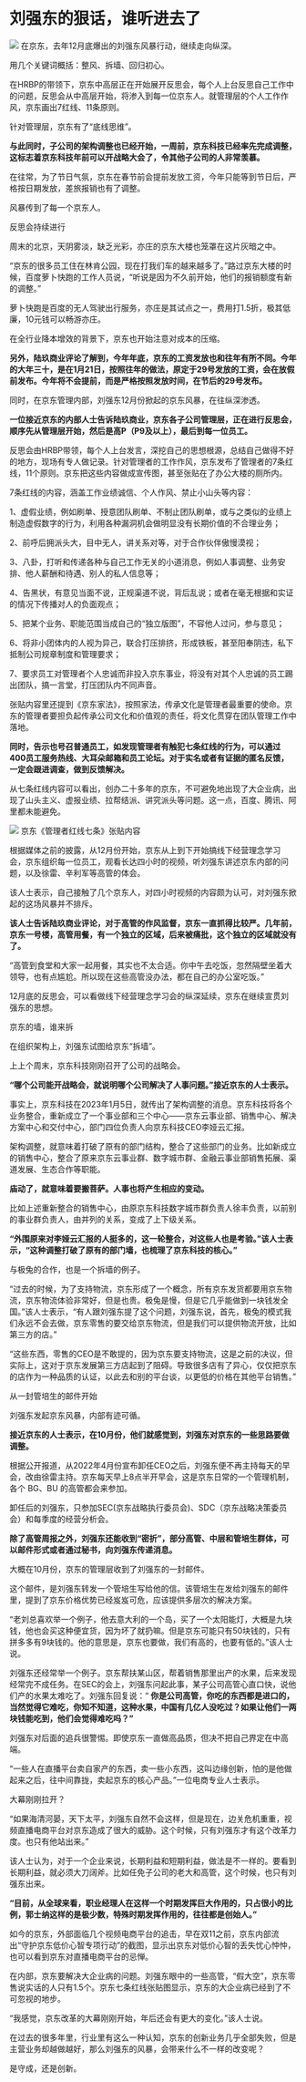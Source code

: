 # 刘强东的狠话，谁听进去了

![](https://inews.gtimg.com/news_bt/O0T_AFx6BA8lxSDlhOljvacgOpq63wc_Pc-k4g4bIa7LcAA/1000)
‍‍‍‍‍‍‍‍‍‍‍‍‍‍‍‍‍‍‍在京东，去年12月底爆出的刘强东风暴行动，继续走向纵深。

用几个关键词概括：整风、拆墙、回归初心。

在HRBP的带领下，京东中高层正在开始展开反思会，每个人上台反思自己工作中的问题，反思会从中高层开始，将渗入到每一位京东人。就管理层的个人工作作风，京东画出7红线、11条原则。

针对管理层，京东有了“底线思维”。

**与此同时，子公司的架构调整也已经开始，一周前，京东科技已经率先完成调整，这标志着京东科技年前可以开战略大会了，令其他子公司的人非常羡慕。**

在往常，为了节日气氛，京东在春节前会提前发放工资，今年只能等到节日后，严格按日期发放，差旅报销也有了调整。

风暴传到了每一个京东人。

反思会持续进行

周末的北京，天阴雾淡，缺乏光彩，亦庄的京东大楼也笼罩在这片灰暗之中。

“京东的很多员工住在林肯公园，现在打我们车的越来越多了。”路过京东大楼的时候，百度萝卜快跑的工作人员说，“听说是因为不久前开始，他们的报销额度有新的调整。”

萝卜快跑是百度的无人驾驶出行服务，亦庄是其试点之一，费用打1.5折，极其低廉，10元钱可以畅游亦庄。

在全行业降本增效的背景下，京东也开始注意对成本的压缩。

**另外，陆玖商业评论了解到，今年年底，京东的工资发放也和往年有所不同。今年的大年三十，是在1月21日，按照往年的做法，原定于29号发放的工资，会在放假前发布。今年将不会提前，而是严格按照发放时间，在节后的29号发布。**

同时，在京东管理内部，刘强东12月份掀起的京东风暴，在往纵深渗透。

**一位接近京东的内部人士告诉陆玖商业，京东各子公司管理层，正在进行反思会，顺序先从管理层开始，然后是高P（P9及以上），最后到每一位员工。**

反思会由HRBP带领，每个人上台发言，深挖自己的思想根源，总结自己做得不好的地方，现场有专人做记录。针对管理者的工作作风，京东发布了管理者的7条红线，11个原则。京东把这些内容做成宣传图，甚至张贴在了办公大楼的厕所内。

7条红线的内容，涵盖工作业绩诚信、个人作风、禁止小山头等内容：

1、虚假业绩，例如刷单、授意团队刷单、不制止团队刷单，或与之类似的业绩上制造虚假数字的行为，利用各种漏洞机会做明显没有长期价值的不合理业务；

2、前呼后拥派头大，目中无人，讲关系对等，对于合作伙伴傲慢漠视；

3、八卦，打听和传递各种与自己工作无关的小道消息，例如人事调整、业务安排、他人薪酬和待遇、别人的私人信息等；

4、告黑状，有意见当面不说，正规渠道不说，背后乱说；或者在毫无根据和实证的情况下传播对人的负面观点；

5、把某个业务、职能范围当成自己的“独立版图”，不容他人过问，参与意见；

6、将非小团体内的人视为异己，联合打压排挤，形成铁板，甚至阳奉阴违，私下抵制公司规章制度和管理要求；

7、要求员工对管理者个人忠诚而非投入京东事业，将没有对其个人忠诚的员工踢出团队，搞一言堂，打压团队内不同声音。

张贴内容里还提到《京东家法》，按照家法，传承文化是管理者最重要的使命。京东的管理者要担负起传承公司文化和价值观的责任，将文化贯穿在团队管理工作中落地。

**同时，告示也号召普通员工，如发现管理者有触犯七条红线的行为，可以通过400员工服务热线、大耳朵邮箱和员工论坛。对于实名或者有证据的匿名反馈，一定会跟进调查，做到反馈解决。**

从七条红线内容可以看出，创办二十多年的京东，不可避免地出现了大企业病，出现了山头主义、虚报业绩、拉帮结派、讲究派头等问题。这一点，百度、腾讯、阿里都未能避免。

![](https://inews.gtimg.com/news_bt/O0rD7a9VPvC0_oy7PtG6aE1ujC2dZetw8-8-mRPOZQ0pYAA/1000)
京东《管理者红线七条》张贴内容

根据媒体之前的披露，从12月份开始，京东从上到下开始搞线下经营理念学习会，京东组织每一位员工，观看长达四小时的视频，听刘强东讲述京东内部的问题，以及徐雷、辛利军等高管的体会。

该人士表示，自己接触了几个京东人，对四小时视频的内容颇为认可，对刘强东掀起的这场风暴并不排斥。

**该人士告诉陆玖商业评论，对于高管的作风监督，京东一直抓得比较严。几年前，京东一号楼，高管用餐，有一个独立的区域，后来被痛批，这个独立的区域就没有了。**

“高管到食堂和大家一起用餐，其实也不太合适。你中午去吃饭，忽然隔壁坐着大领导，也有点尴尬。所以现在这些高管没办法，都在自己的办公室吃饭。”

12月底的反思会，可以看做线下经营理念学习会的纵深延续，京东在继续宣贯刘强东的思想。

京东的墙，谁来拆

在组织架构上，刘强东试图给京东“拆墙”。

上上个周末，京东科技刚刚召开了公司的战略会。

**“哪个公司能开战略会，就说明哪个公司解决了人事问题。”接近京东的人士表示。**

事实上，京东科技在2023年1月5日，就传出了架构调整的消息。京东科技将各个业务整合，重新成立了一个事业部和三个中心——京东云事业部、销售中心、解决方案中心和交付中心，部门四位负责人向京东科技CEO李娅云汇报。

架构调整，就意味着打破了原有的部门结构，整合了这些部门的业务。比如新成立的销售中心，整合了原来京东云事业群、数字城市群、金融云事业部销售拓展、渠道发展、生态合作等职能。

**庙动了，就意味着要搬菩萨。人事也将产生相应的变动。**

比如上述重新整合的销售中心，由原京东科技数字城市群负责人徐丰负责，以前别的事业群负责人，由并列的关系，变成了上下级关系。

**“外围原来对李娅云汇报的人挺多的，这一轮整合，对这些人也是考验。”该人士表示，“这种调整打破了原有的部门墙，也梳理了京东科技的核心。”**

与极兔的合作，也是一个拆墙的例子。

“过去的时候，为了支持物流，京东形成了一个概念，所有京东发货都要用京东物流，京东物流体验非常好，但是也贵。极兔是慢，但是它几乎能做到一块钱发全国。”该人士表示，“有人跟刘强东提了这个问题，刘强东说，首先，极兔的模式我们永远不会去做，京东零售的要交给京东物流，但是我们可以提供物流开放，比如第三方的店。”

“这些东西，零售的CEO是不敢提的，因为京东要支持物流，这是之前的决议，但实际上，这对于京东发展第三方店起到了阻碍。导致很多店有了异心，仅仅把京东的店作为一种品质的认证，以此去和别的平台谈，以更低的价格在其他平台销售。”

从一封管培生的邮件开始

刘强东发起京东风暴，内部有迹可循。

**接近京东的人士表示，在10月份，他们就感觉到，刘强东对京东的一些思路要做调整。**

根据公开报道，从2022年4月份宣布卸任CEO之后，刘强东便不再主持每天的早会，改由徐雷主持。京东每天早上8点半开早会，这是京东日常的一个管理机制，各个
BG、BU 的高管都会来参加。

卸任后的刘强东，只参加SEC(京东战略执行委员会)、SDC（京东战略决策委员会）和每季度的经营分析会。

**除了高管周报之外，刘强东还能收到“密折”，部分高管、中层和管培生群体，可以邮件形式或者通过秘书，向刘强东传递消息。**

大概在10月份，京东的管理层收到了刘强东的一封邮件。

这个邮件，是刘强东转发一个管培生写给他的信。该管培生在发给刘强东的邮件里，提到了京东价格优势已经岌岌可危，应该提供多层次的解决方案。

“老刘总喜欢举一个例子，他去意大利的一个岛，买了一个太阳能灯，大概是九块钱，他也会买这种便宜货，因为坏了就扔嘛。但是京东可能只有50块钱的，只有拼多多有9块钱的。他的意思是，京东也要做，我们有高的，也要有低的。”该人士说。

刘强东还经常举一个例子。京东帮扶某山区，帮着销售那里出产的水果，后来发现经常完不成任务。在SEC的会上，刘强东问起此事，某子公司高管心直口快，说他们产的水果太难吃了。刘强东回复说：“
**你是公司高管，你吃的东西都是进口的，当然觉得它难吃，你知不知道，这种水果，中国有几亿人没吃过？如果让他们一两块钱能吃到，他们会觉得难吃吗？”**

刘强东对后面的追兵很警惕。即使京东一直做高品质，但决不把自己界定在中高端。

“一些人在直播平台卖自家产的东西，卖一些小东西，这叫边缘创新，怕的是他做起来之后，往中间靠拢，卖起京东的核心产品。”一位电商专业人士表示。

大幕刚刚拉开？

“如果海清河晏，天下太平，刘强东自然不会这样，但是现在，边关危机重重，视频直播电商平台对京东造成了很大的威胁。这个时候，只有刘强东才有这个改革力度。也只有他站出来。”

该人士认为，对于一个企业来说，长期利益和短期利益，做法是不一样的。要看到长期利益，就必须大刀阔斧。比如任免子公司的老大和高管，这个时候，也只有刘强东出来。

**“目前，从全球来看，职业经理人在这样一个时期发挥巨大作用的，只占很小的比例，郭士纳这样的是极少数，特殊时期发挥作用的，往往都是创始人。”**

如今的京东，外部面临几个视频电商平台的追击，早在双11之前，京东内部流出“守护京东低价心智专项行动”的截图，显示出京东对低价心智的丢失忧心忡忡，也可以看到京东对直播电商平台的忌惮。

在内部，京东要解决大企业病的问题。刘强东眼中的一些高管，“假大空”，京东零售说实话的人只有1.5个。京东七条红线张贴图显示，京东的大企业病已经到了不可忽视的地步。

“我感觉，京东改革的大幕刚刚开始，年后还会有更大的变化。”该人士说。

在过去的很多年里，行业里有这么一种认知，京东的创新业务几乎全部失败，但是主营业务却越做越好，那么刘强东的风暴，会带来什么不一样的改变呢？

是守成，还是创新。


